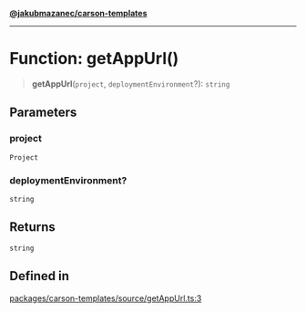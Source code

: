 [**@jakubmazanec/carson-templates**](../README.md)

---

# Function: getAppUrl()

> **getAppUrl**(`project`, `deploymentEnvironment`?): `string`

## Parameters

### project

`Project`

### deploymentEnvironment?

`string`

## Returns

`string`

## Defined in

[packages/carson-templates/source/getAppUrl.ts:3](https://github.com/jakubmazanec/tools/blob/92d3fc1374d1ad6d45198d05d061e0f856a89434/packages/carson-templates/source/getAppUrl.ts#L3)
